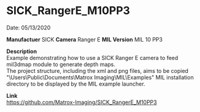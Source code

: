 # SICK_RangerE_M10PP3

Date: 05/13/2020

**Manufactuer** SICK 
**Camera** Ranger E
**MIL Version** MIL 10 PP3  

**Description**  
Example demonstrating how to use a SICK Ranger E camera to feed mil3dmap module to generate depth maps.  
The project structure, including the xml and png files, aims to be copied "\Users\Public\Documents\Matrox Imaging\MIL\Examples" MIL installation directory to be displayed by the MIL example launcher.

**Link**  
https://github.com/Matrox-Imaging/SICK_RangerE_M10PP3
